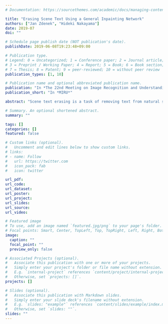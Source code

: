```yaml
---
# Documentation: https://sourcethemes.com/academic/docs/managing-content/

title: "Erasing Scene Text Using a General Inpainting Network"
authors: ["Jan Zdenek", "Hideki Nakayama"]
date: 2019-07
doi: ""

# Schedule page publish date (NOT publication's date).
publishDate: 2019-06-08T19:23:48+09:00

# Publication type.
# Legend: 0 = Uncategorized; 1 = Conference paper; 2 = Journal article;
# 3 = Preprint / Working Paper; 4 = Report; 5 = Book; 6 = Book section;
# 7 = Thesis; 8 = Patent; 9 = peer-reviewed; 10 = without peer review
publication_types: [1, 10]

# Publication name and optional abbreviated publication name.
publication: "In *The 22nd Meeting on Image Recognition and Understanding*."
publication_short: "In *MIRU*"

abstract: "Scene text erasing is a task of removing text from natural scene images, which has been gaining attention in recent years. The main motivation is to conceal private information such as license plate numbers, and house name plates that can appear in images. In this work, we propose a novel method for scene text erasing that approaches the problem as a general inpainting task. Unlike previous methods, which require pairs of original images containing text and images with the text removed, our method does not need corresponding image pairs for training. We use a separately trained scene text detector and an inpainting network. The scene text detector predicts segmentation maps of text instances, which are then used as masks for the inpainting network. The network for inpainting, trained on the Places2 dataset of indoors and outdoors scenes, fills in masked out regions in an input image and generates a final image with erased text. The results show that our method is able to remove text from images and naturally fill in the background."

# Summary. An optional shortened abstract.
summary: ""

tags: []
categories: []
featured: false

# Custom links (optional).
#   Uncomment and edit lines below to show custom links.
# links:
# - name: Follow
#   url: https://twitter.com
#   icon_pack: fab
#   icon: twitter

url_pdf:
url_code:
url_dataset:
url_poster:
url_project:
url_slides:
url_source:
url_video:

# Featured image
# To use, add an image named `featured.jpg/png` to your page's folder. 
# Focal points: Smart, Center, TopLeft, Top, TopRight, Left, Right, BottomLeft, Bottom, BottomRight.
image:
  caption: ""
  focal_point: ""
  preview_only: false

# Associated Projects (optional).
#   Associate this publication with one or more of your projects.
#   Simply enter your project's folder or file name without extension.
#   E.g. `internal-project` references `content/project/internal-project/index.md`.
#   Otherwise, set `projects: []`.
projects: []

# Slides (optional).
#   Associate this publication with Markdown slides.
#   Simply enter your slide deck's filename without extension.
#   E.g. `slides: "example"` references `content/slides/example/index.md`.
#   Otherwise, set `slides: ""`.
slides: ""
---
```


